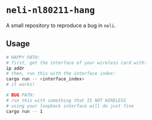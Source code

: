 # `neli-nl80211-hang`

A small repository to reproduce a bug in `neli`.

## Usage

```bash
# HAPPY PATH:
# first, get the interface of your wireless card with:
ip addr
# then, run this with the interface index:
cargo run -- <interface_index>
# it works!

# BUG PATH:
# run this with something that IS NOT WIRELESS
# using your loopback interface will do just fine
cargo run -- 1
```
